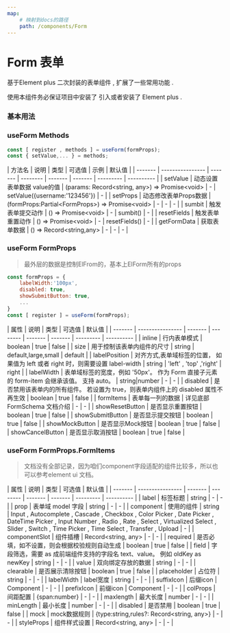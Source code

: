 ```yaml
---
map:
    # 映射到docs的路径
    path: /components/Form
---
```


# Form 表单

基于Element plus 二次封装的表单组件 , 扩展了一些常用功能 .

使用本组件务必保证项目中安装了 引入或者安装了 Element plus .

### 基本用法

<demo src="./demo/demo.vue"
  language="vue"
  title="基本用法"
  desc="点击按钮触发 count++">
</demo>

### useForm Methods

```js
const [ register , methods ] = useForm(formProps);
const { setValue,... } = methods;
```

| 方法名    | 说明             | 类型    | 可选值  | 示例   | 默认值  |
| ------- | ---------------- | ------- | -------- | ------- | ------- | --------- | ---------- |
| setValue    | 动态设置表单数据 value的值   |  (params: Record<string, any>) => Promise<void\>  |  - | setValue({username:'123456'}) | - |
| setProps | 动态修改表单Props数据 |  (formProps:Partial<FormProps\>) => Promise<void\>  | - | - | - |
| sumbit | 触发表单提交动作 |  () => Promise<void\>  | - | sumbit() | - |
| resetFields | 触发表单重置动作 |  () => Promise<void\>  | - | resetFields() | - |
| getFormData | 获取表单数据 |  () => Record<string,any>  | - | - | - |


### useForm FormProps

> 最外层的数据是控制ElFrom的，基本上ElForm所有的props

```js
const formProps = {
    labelWidth:'100px',
    disabled: true,
    showSubmitButton: true,
    ...
}
const [ register ] = useForm(formProps);
```

| 属性    | 说明             | 类型    | 可选值  | 默认值  |
| ------- | ---------------- | ------- | -------- | ------- | ------- | --------- | ---------- |
| inline    | 行内表单模式   | boolean  |  true | false |
| size    | 用于控制该表单内组件的尺寸   | string  |  default,large,small | default |
| labelPosition    | 对齐方式,表单域标签的位置， 如果值为 left 或者 right 时，则需要设置 label-width   | string  |  'left' , 'top' ,'right' | right |
| labelWidth    | 表单域标签的宽度，例如 '50px'。 作为 Form 直接子元素的 form-item 会继承该值。 支持 auto。   | string|number  |  - | - |
| disabled    | 是否禁用该表单内的所有组件。 若设置为 true，则表单内组件上的 disabled 属性不再生效   | boolean  |  true | false |
| formItems    | 表单每一列的数据   | 详见底部 FormSchema 文档介绍  |  - | - |
| showResetButton    | 是否显示重置按钮   | boolean  |  true | false |
| showSubmitButton    | 是否显示提交按钮   | boolean  |  true | false |
| showMockButton    | 是否显示Mock按钮   | boolean  |  true | false |
| showCancelButton    | 是否显示取消按钮   | boolean  |  true | false |


### useForm FormProps.FormItems

> 文档没有全部记录，因为咱们component字段适配的组件比较多，所以也可以参考element ui 文档。

| 属性    | 说明             | 类型    | 可选值  | 默认值  |
| ------- | ---------------- | ------- | -------- | ------- | ------- | --------- | ---------- |
| label    | 标签标题   | string  |  - | - |
| prop    | 表单域 model 字段   | string  |  - | - |
| component    | 使用的组件   | string  |  Input , Autocomplete , Cascade , Checkbox , Color Picker , Date Picker , DateTime Picker , Input Number , Radio , Rate , Select , Virtualized Select , Slider , Switch , Time Picker , Time Select , Transfer , Upload | - |
| componentSlot    | 组件插槽   | Record<string, any\>  |  - | - |
| required    | 是否必填，如不设置，则会根据校验规则自动生成   | boolean  |  true | false |
| field    | 字段筛选，需要 as 成前端组件支持的字段名 text、value。 例如 oldKey as newKey   | string  |  - | - |
| value    | 双向绑定存放的数据   | string  |  - | - |
| clearable    | 是否展示清除按钮   | boolean  |  true | false |
| placeholder    | 占位符   | string  |  - | - |
| labelWidth    | label宽度   | string  |  - | - |
| suffixIcon    | 后缀icon   | Component  |  - | - |
| prefixIcon    | 前缀icon   | Component  |  - | - |
| colProps    | 间距配置   | {span:number}  |  - | - |
| maxlength    | 最大长度   | number  |  - | - |
| minLength    | 最小长度   | number  |  - | - |
| disabled    | 是否禁用   | boolean  |  true | false |
| mock    | mock数据规则   | {type:string,rules?: Record<string, any\>}  |  - | - |
| styleProps    | 组件样式设置   |  Record<string, any\>  |  - | - |

